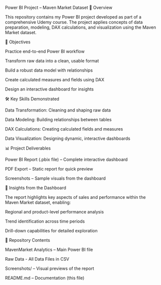 Power BI Project – Maven Market Dataset
📌 Overview

This repository contains my Power BI project developed as part of a comprehensive Udemy course. The project applies concepts of data preparation, modeling, DAX calculations, and visualization using the Maven Market dataset.

🎯 Objectives

Practice end-to-end Power BI workflow

Transform raw data into a clean, usable format

Build a robust data model with relationships

Create calculated measures and fields using DAX

Design an interactive dashboard for insights

🛠️ Key Skills Demonstrated

Data Transformation: Cleaning and shaping raw data

Data Modeling: Building relationships between tables

DAX Calculations: Creating calculated fields and measures

Data Visualization: Designing dynamic, interactive dashboards

📊 Project Deliverables

Power BI Report (.pbix file) – Complete interactive dashboard

PDF Export – Static report for quick preview

Screenshots – Sample visuals from the dashboard

🚀 Insights from the Dashboard

The report highlights key aspects of sales and performance within the Maven Market dataset, enabling:

Regional and product-level performance analysis

Trend identification across time periods

Drill-down capabilities for detailed exploration

📂 Repository Contents

MavenMarket Analytics – Main Power BI file

Raw Data - All Data Files in CSV

Screenshots/ – Visual previews of the report

README.md – Documentation (this file)
